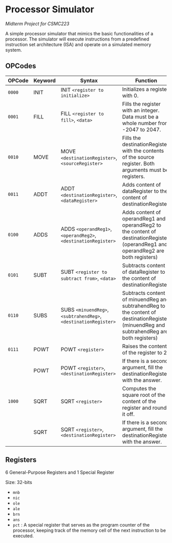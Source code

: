 # Processor Simulator

_Midterm Project for CSMC223_

A simple processor simulator that mimics the basic functionalities of a processor. The simulator will execute instructions from a predefined instruction set architecture (ISA) and operate on a simulated memory system.

## OPCodes

| OPCode     | Keyword     | Syntax                                                   | Function |
| ---------- | ----------- | -------------------------------------------------------- | ------------------------------
| `0000`     | INIT        | INIT `<register to initialize>`                          | Initializes a register with 0.
| `0001`     | FILL        | FILL `<register to fill>`, `<data>`                      | Fills the register with an integer. Data must be a whole number from -2047 to 2047.
| `0010`     | MOVE        | MOVE `<destinationRegister>`, `<sourceRegister>`         | Fills the destinationRegister with the contents of the source register. Both arguments must be registers.
| `0011`     | ADDT        | ADDT `<destinationRegister>`, `<dataRegister>`           | Adds content of dataRegister to the content of destinationRegister.
| `0100`     | ADDS        | ADDS `<operandReg1>`, `<operandReg2>`, `<destinationRegister>` | Adds content of operandReg1 and operandReg2 to the content of destinationRegister. (operandReg1 and operandReg2 are both registers)
| `0101`     | SUBT        | SUBT `<register to subtract from>`, `<data>`             | Subtracts content of dataRegister to the content of destinationRegister.
| `0110`     | SUBS        | SUBS `<minuendReg>`, `<subtrahendReg>`, `<destinationRegister>`| Subtracts content of minuendReg and subtrahendReg to the content of destinationRegister. (minuendReg and subtrahendReg are both registers)
| `0111`     | POWT        | POWT `<register>`                                        | Raises the content of the register to 2
|            | POWT        | POWT `<register>`, `<destinationRegister>`               | If there is a second argument, fill the destinationRegister with the answer.
| `1000`     | SQRT        | SQRT `<register>`                                        | Computes the square root of the content of the register and rounds it off.
|            | SQRT        | SQRT `<register>`, `<destinationRegister>`               | If there is a second argument, fill the destinationRegister with the answer.

## Registers

6 General-Purpose Registers and 1 Special Register

Size: 32-bits

- `mnb`
- `nic`
- `ole`
- `ale`
- `brn`
- `ans`
- `pct` : A special register that serves as the program counter of the processor, keeping track of the memory cell of the next instruction to be executed.

